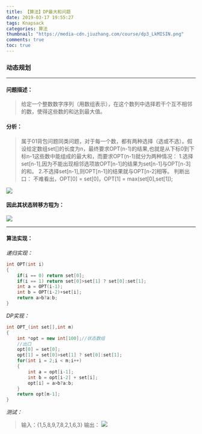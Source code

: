```yaml
---
title: 【算法】DP最大和问题
date: 2019-03-17 19:55:27
tags: Knapsack
categories: 算法
thumbnail: "https://media-cdn.jiuzhang.com/course/dp3_LkMISIN.png"
comments: true
toc: true
---
```

### 动态规划
------------

<!-- more -->

#### 问题描述：
> 给定一个整数数字序列（用数组表示），在这个数列中选择若干个互不相邻的数，使得这些数的和达到最大值。

#### 分析：
> 属于01背包问题同类问题，对于每一个数，都有两种选择（选或不选）。假设给定数组set[]的长度为n，最终要求OPT(n-1)的结果,也就是从下标0到下标n-1这些数中能组成的最大和，而要求OPT(n-1)就分为两种情况：
> 1.选择set[n-1],因为不能出现相邻选项故OPT[n-1]的结果为set[n-1]与OPT[n-3]的和。
> 2.不选择set[n-1],则OPT[n-1]的结果就与OPT[n-2]相等。
判断出口：
不难看出，OPT[0] = set[0]，OPT[1] = max(set[0],set[1]);

![](http://hexoblog-1257022783.cos.ap-chengdu.myqcloud.com/%E3%80%90%E7%AE%97%E6%B3%95%E3%80%91DP%E6%9C%80%E5%A4%A7%E5%92%8C%E9%97%AE%E9%A2%98/20190317082529638.png)
#### 因此其状态转移方程为：
![](http://hexoblog-1257022783.cos.ap-chengdu.myqcloud.com/%E3%80%90%E7%AE%97%E6%B3%95%E3%80%91DP%E6%9C%80%E5%A4%A7%E5%92%8C%E9%97%AE%E9%A2%98/20190317083401575.png)

------
#### 算法实现：
*递归实现：*
```c++
int OPT(int i)
{
	if(i == 0) return set[0];
	if(i == 1) return set[0]>set[1] ? set[0]:set[1];
	int a = OPT(i-1);
	int b = OPT(i-2)+set[i];
	return a>b?a:b;
}
```
*DP实现：*
```c++
int OPT_(int set[],int m)
{
	int *opt = new int[100];//状态数组
    //出口
	opt[0] = set[0];
	opt[1] = set[0]>set[1] ? set[0]:set[1];
	for(int i = 2;i < m;i++)
	{
		int a = opt[i-1];
		int b = opt[i-2] + set[i];
		opt[i] = a>b?a:b;
	}
	return opt[m-1];
}
```
*测试：*
> 输入：{1,5,8,9,7,8,2,1,6,3}
> 输出：
> ![](http://hexoblog-1257022783.cos.ap-chengdu.myqcloud.com/%E3%80%90%E7%AE%97%E6%B3%95%E3%80%91DP%E6%9C%80%E5%A4%A7%E5%92%8C%E9%97%AE%E9%A2%98/20190317084336292.png)